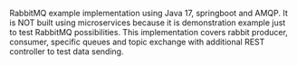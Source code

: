 RabbitMQ example implementation using Java 17, springboot and AMQP. It is NOT built using microservices because it is demonstration example just to test RabbitMQ possibilities. This implementation covers rabbit producer, consumer, specific queues and topic exchange with additional REST controller to test data sending.
